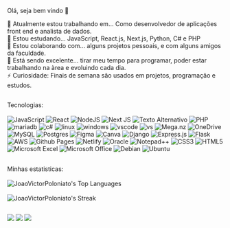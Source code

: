 Olá, seja bem vindo 👋

🔭 Atualmente estou trabalhando em... Como desenvolvedor de aplicações front end e analista de dados.<br>
🌱 Estou estudando... JavaScript, React.js, Next.js, Python, C# e PHP<br>
👯 Estou colaborando com... alguns projetos pessoais, e com alguns amigos da faculdade.<br>
🤔 Está sendo excelente... tirar meu tempo para programar, poder estar trabalhando na àrea e evoluindo cada dia.<br>
⚡ Curiosidade: Finais de semana são usados ​​em projetos, programação e estudos.<br>
##
Tecnologias:
<br><br>
![JavaScript](https://img.shields.io/badge/javascript-%23323330.svg?style=for-the-badge&logo=javascript&logoColor=%23F7DF1E)
![React](https://img.shields.io/badge/react-%2320232a.svg?style=for-the-badge&logo=react&logoColor=%2361DAFB)
![NodeJS](https://img.shields.io/badge/node.js-6DA55F?style=for-the-badge&logo=node.js&logoColor=white)
![Next JS](https://img.shields.io/badge/Next-black?style=for-the-badge&logo=next.js&logoColor=white)
<img src="https://camo.githubusercontent.com/bb64b34d04a01cfa79658e2704085740d88e209c21905d0f5b55ebc87a83aa3a/68747470733a2f2f696d672e736869656c64732e696f2f62616467652f507974686f6e2d4646443433423f7374796c653d666f722d7468652d6261646765266c6f676f3d707974686f6e266c6f676f436f6c6f723d626c7565" alt="Texto Alternativo">
<img src="https://camo.githubusercontent.com/81521ffdf464b6ccf96d80afb03d73edac19d56d28ee212174d802bbf47ad146/68747470733a2f2f696d672e736869656c64732e696f2f62616467652f5048502d3737374242343f7374796c653d666f722d7468652d6261646765266c6f676f3d706870266c6f676f436f6c6f723d7768697465" alt="PHP">
<img src="https://camo.githubusercontent.com/5c675f5452920ec5d27c151c9c8da848754ebf1064226745c55b07bead76223c/68747470733a2f2f696d672e736869656c64732e696f2f62616467652f4d6172696144422d3030333534353f7374796c653d666f722d7468652d6261646765266c6f676f3d6d617269616462266c6f676f436f6c6f723d7768697465" alt="mariadb">
<img src="https://camo.githubusercontent.com/20b9177e58a90fa0d7b42200f157f22089e4ae9f781ed98293d1de3b69486590/68747470733a2f2f696d672e736869656c64732e696f2f62616467652f432532332d3233393132303f7374796c653d666f722d7468652d6261646765266c6f676f3d632d7368617270266c6f676f436f6c6f723d7768697465" alt="c#">
<img src="https://camo.githubusercontent.com/7eefb2ba052806d8a9ce69863c2eeb3b03cd5935ead7bd2e9245ae2e705a1adf/68747470733a2f2f696d672e736869656c64732e696f2f62616467652f4c696e75782d4643433632343f7374796c653d666f722d7468652d6261646765266c6f676f3d6c696e7578266c6f676f436f6c6f723d626c61636b" alt="linux">
<img src="https://camo.githubusercontent.com/c292429e232884db22e86c2ea2ea7695bc49dc4ae13344003a95879eeb7425d8/68747470733a2f2f696d672e736869656c64732e696f2f62616467652f57696e646f77732d3030373844363f7374796c653d666f722d7468652d6261646765266c6f676f3d77696e646f7773266c6f676f436f6c6f723d7768697465" alt="windows">
<img src="https://camo.githubusercontent.com/513e03fc97acb466e27d445394532ade8d90363a266a4e8ff9526e2c49db0f67/68747470733a2f2f696d672e736869656c64732e696f2f62616467652f56697375616c5f53747564696f5f436f64652d3030373844343f7374796c653d666f722d7468652d6261646765266c6f676f3d76697375616c25323073747564696f253230636f6465266c6f676f436f6c6f723d7768697465" alt="vscode">
<img src="https://camo.githubusercontent.com/2e1198fc7bd5ad2717847371a5b2492f985fd23a1f91d193c8d8c409c4235959/68747470733a2f2f696d672e736869656c64732e696f2f62616467652f56697375616c5f53747564696f2d3543324439313f7374796c653d666f722d7468652d6261646765266c6f676f3d76697375616c25323073747564696f266c6f676f436f6c6f723d7768697465" alt="vs">
![Mega.nz](https://img.shields.io/badge/Mega-%23D90007.svg?style=for-the-badge&logo=Mega&logoColor=white)
![OneDrive](https://img.shields.io/badge/OneDrive-white?style=for-the-badge&logo=Microsoft%20OneDrive&logoColor=0078D4)
![MySQL](https://img.shields.io/badge/mysql-4479A1.svg?style=for-the-badge&logo=mysql&logoColor=white)
![Postgres](https://img.shields.io/badge/postgres-%23316192.svg?style=for-the-badge&logo=postgresql&logoColor=white)
![Figma](https://img.shields.io/badge/figma-%23F24E1E.svg?style=for-the-badge&logo=figma&logoColor=white)
![Canva](https://img.shields.io/badge/Canva-%2300C4CC.svg?style=for-the-badge&logo=Canva&logoColor=white)
![Django](https://img.shields.io/badge/django-%23092E20.svg?style=for-the-badge&logo=django&logoColor=white)
![Express.js](https://img.shields.io/badge/express.js-%23404d59.svg?style=for-the-badge&logo=express&logoColor=%2361DAFB)
![Flask](https://img.shields.io/badge/flask-%23000.svg?style=for-the-badge&logo=flask&logoColor=white)
![AWS](https://img.shields.io/badge/AWS-%23FF9900.svg?style=for-the-badge&logo=amazon-aws&logoColor=white)
![Github Pages](https://img.shields.io/badge/github%20pages-121013?style=for-the-badge&logo=github&logoColor=white)
![Netlify](https://img.shields.io/badge/netlify-%23000000.svg?style=for-the-badge&logo=netlify&logoColor=#00C7B7)
![Oracle](https://img.shields.io/badge/Oracle-F80000?style=for-the-badge&logo=oracle&logoColor=white)
![Notepad++](https://img.shields.io/badge/Notepad++-90E59A.svg?style=for-the-badge&logo=notepad%2b%2b&logoColor=black)
![CSS3](https://img.shields.io/badge/css3-%231572B6.svg?style=for-the-badge&logo=css3&logoColor=white)
![HTML5](https://img.shields.io/badge/html5-%23E34F26.svg?style=for-the-badge&logo=html5&logoColor=white)
![Microsoft Excel](https://img.shields.io/badge/Microsoft_Excel-217346?style=for-the-badge&logo=microsoft-excel&logoColor=white)
![Microsoft Office](https://img.shields.io/badge/Microsoft_Office-D83B01?style=for-the-badge&logo=microsoft-office&logoColor=white)
![Debian](https://img.shields.io/badge/Debian-D70A53?style=for-the-badge&logo=debian&logoColor=white)
![Ubuntu](https://img.shields.io/badge/Ubuntu-E95420?style=for-the-badge&logo=ubuntu&logoColor=white)
<br>
##
Minhas estatisticas:<br><br>
![JoaoVictorPoloniato's Top Languages](https://github-readme-stats.vercel.app/api/top-langs/?username=joaovictorPoloniato&theme=midnight-purple&show_icons=true&hide_border=true&layout=compact)
<br><br>
![JoaoVictorPoloniato's Streak](https://github-readme-streak-stats.herokuapp.com/?user=JoaoVictorPoloniato&theme=midnight-purple&hide_border=true)


##

<div> 
  <a href="https://instagram.com/jpoloniato" target="_blank"><img src="https://img.shields.io/badge/-Instagram-%23E4405F?style=for-the-badge&logo=instagram&logoColor=white" target="_blank"></a>
  <a href = "mailto:poloniato155@gmail.com"><img src="https://img.shields.io/badge/-Gmail-%23333?style=for-the-badge&logo=gmail&logoColor=white" target="_blank"></a>
  <a href="https://www.linkedin.com/in/joão-victor-poloniato-buss-908177164" target="_blank"><img src="https://img.shields.io/badge/-LinkedIn-%230077B5?style=for-the-badge&logo=linkedin&logoColor=white" target="_blank"></a> 
  
</div>
